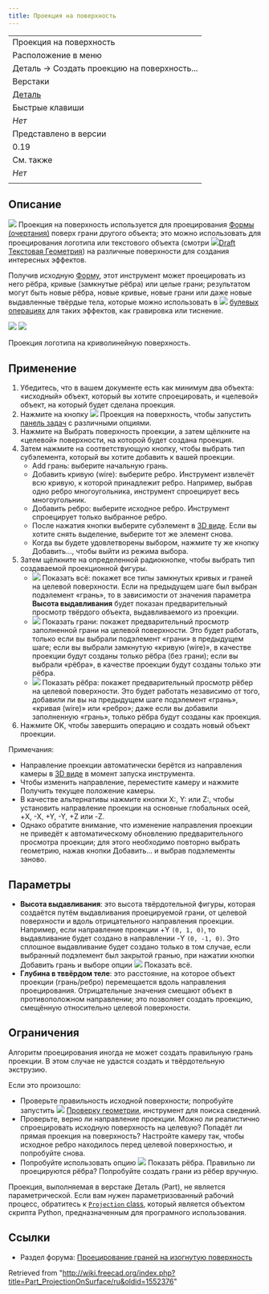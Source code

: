 ```yaml
---
title: Проекция на поверхность
---
```


|                                                  |
| ------------------------------------------------ |
| Проекция на поверхность                          |
| Расположение в меню                              |
| Деталь → Создать проекцию на поверхность...      |
| Верстаки                                         |
| [Деталь](/Part_Workbench/ru "Part Workbench/ru") |
| Быстрые клавиши                                  |
| _Нет_                                            |
| Представлено в версии                            |
| 0.19                                             |
| См. также                                        |
| _Нет_                                            |
|                                                  |

## Описание

![](/images/Part_ProjectionOnSurface.svg) Проекция на поверхность используется для проецирования [Формы (очертания)](/Shape/ru "Shape/ru") поверх грани другого объекта; это можно использовать для проецирования логотипа или текстового объекта (смотри
![](/images/Draft_ShapeString.svg)[Draft Текстовая Геометрия](/Draft_ShapeString/ru "Draft ShapeString/ru")) на различные поверхности для создания интересных эффектов.

Получив исходную [Форму](/Shape/ru "Shape/ru"), этот инструмент может проецировать из него рёбра, кривые (замкнутые рёбра) или целые грани; результатом могут быть новые рёбра, новые кривые, новые грани или даже новые выдавленные твёрдые тела, которые можно использовать в ![](/images/Part_Boolean.svg) [булевых операциях](/Part_Boolean/ru "Part Boolean/ru") для таких эффектов, как гравировка или тиснение.

![](/images/Part_ProjectionOnSurface1.png) ![](/images/Part_ProjectionOnSurface2.png)

Проекция логотипа на криволинейную поверхность.

## Применение

1. Убедитесь, что в вашем документе есть как минимум два объекта: «исходный» объект, который вы хотите спроецировать, и «целевой» объект, на который будет сделана проекция.
2. Нажмите на кнопку ![](/images/Part_ProjectionOnSurface.svg) Проекция на поверхность, чтобы запустить [панель задач](/Task_panel/ru "Task panel/ru") с различными опциями.
3. Нажмите на Выбрать поверхность проекции, а затем щёлкните на «целевой» поверхности, на которой будет создана проекция.
4. Затем нажмите на соответствующую кнопку, чтобы выбрать тип субэлемента, который вы хотите добавить к вашей проекции.
   - Add грань: выберите начальную грань.
   - Добавить кривую (wire): выберите ребро. Инструмент извлечёт всю кривую, к которой принадлежит ребро. Например, выбрав одно ребро многоугольника, инструмент спроецирует весь многоугольник.
   - Добавить ребро: выберите исходное ребро. Инструмент спроецирует только выбранное ребро.
   - После нажатия кнопки выберите субэлемент в [3D виде](/3D_view/ru "3D view/ru"). Если вы хотите снять выделение, выберите тот же элемент снова.
   - Когда вы будете удовлетворены выбором, нажмите ту же кнопку Добавить..., чтобы выйти из режима выбора.
5. Затем щёлкните на определенной радиокнопке, чтобы выбрать тип создаваемой проекционной фигуры.
   - ![](/images/RadioButtonTrue.svg) Показать всё: покажет все типы замкнутых кривых и граней на целевой поверхности. Если на предыдущем шаге был выбран подэлемент «грань», то в зависимости от значения параметра **Высота выдавливания** будет показан предварительный просмотр твёрдого объекта, выдавливаемого из проекции.
   - ![](/images/RadioButtonTrue.svg) Показать грани: покажет предварительный просмотр заполненной грани на целевой поверхности. Это будет работать, только если вы выбрали подэлемент «грани» в предыдущем шаге; если вы выбрали замкнутую «кривую (wire)», в качестве проекции будут созданы только рёбра (без грани); если вы выбрали «рёбра», в качестве проекции будут созданы только эти рёбра.
   - ![](/images/RadioButtonTrue.svg) Показать рёбра: покажет предварительный просмотр рёбер на целевой поверхности. Это будет работать независимо от того, добавили ли вы на предыдущем шаге подэлемент «грань», «кривая (wire)» или «ребро»; даже если вы добавили заполненную «грань», только рёбра будут созданы как проекция.
6. Нажмите OK, чтобы завершить операцию и создать новый объект проекции.

Примечания:

- Направление проекции автоматически берётся из направления камеры в [3D виде](/3D_view/ru "3D view/ru") в момент запуска инструмента.
- Чтобы изменить направление, переместите камеру и нажмите Получить текущее положение камеры.
- В качестве альтернативы нажмите кнопки X:, Y: или Z:, чтобы установить направление проекции на основные глобальных осей, +X, -X, +Y, -Y, +Z или -Z.
- Однако обратите внимание, что изменение направления проекции не приведёт к автоматическому обновлению предварительного просмотра проекции; для этого необходимо повторно выбрать геометрию, нажав кнопки Добавить... и выбрав подэлементы заново.

## Параметры

- **Высота выдавливания**: это высота твёрдотельной фигуры, которая создаётся путём выдавливания проецируемой грани, от целевой поверхности и вдоль отрицательного направления проекции. Например, если направление проекции +Y `(0, 1, 0)`, то выдавливание будет создано в направлении -Y `(0, -1, 0)`. Это сплошное выдавливание будет создано только в том случае, если выбранный подэлемент был закрытой гранью, при нажатии кнопки Добавить грань и выборе опции ![](/images/RadioButtonTrue.svg) Показать всё.
- **Глубина в тввёрдом теле**: это расстояние, на которое объект проекции (грань/ребро) перемещается вдоль направления проецирования. Отрицательные значения смещают объект в противоположном направлении; это позволяет создать проекцию, смещённую относительно целевой поверхности.

## Ограничения

Алгоритм проецирования иногда не может создать правильную грань проекции. В этом случае не удастся создать и твёрдотельную экструзию.

Если это произошло:

- Проверьте правильность исходной поверхности; попробуйте запустить ![](/images/Part_CheckGeometry.svg) [Проверку геометрии](/Part_CheckGeometry/ru "Part CheckGeometry/ru"), инструмент для поиска сведений.
- Проверьте, верно ли направление проекции. Можно ли реалистично спроецировать исходную поверхность на целевую? Попадёт ли прямая проекция на поверхность? Настройте камеру так, чтобы исходное ребро находилось перед целевой поверхностью, и попробуйте снова.
- Попробуйте использовать опцию ![](/images/RadioButtonTrue.svg) Показать рёбра. Правильно ли проецируются рёбра? Попробуйте создать грани из рёбер вручную.

Проекция, выполняемая в верстаке Деталь (Part), не является параметрической. Если вам нужен параметризованный рабочий процесс, обратитесь к [`Projection` class](https://gist.github.com/CsatiZoltan/f4fd10bf20923143ba0e0678ea1d3d61), который является объектом скрипта Python, предназначенным для програмного использования.

## Ссылки

- Раздел форума: [Проецирование граней на изогнутую поверхность](https://forum.freecadweb.org/viewtopic.php?f=9&t=33700)

Retrieved from "<http://wiki.freecad.org/index.php?title=Part_ProjectionOnSurface/ru&oldid=1552376>"
